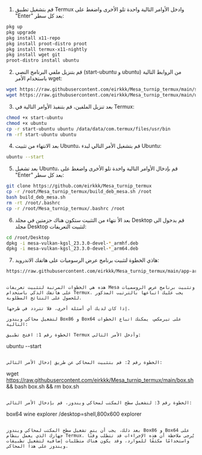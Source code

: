 

1. قم بتشغيل تطبيق Termux وادخل الأوامر التالية واحدة تلو الأخرى واضغط على "Enter" بعد كل سطر:
```bash
pkg up
pkg upgrade
pkg install x11-repo
pkg install proot-distro proot
pkg install termux-x11-nightly
pkg install wget git
proot-distro install ubuntu
```

2. قم بتنزيل ملفي البرنامج النصي (start-ubuntu و ubuntu) من الروابط التالية باستخدام الأمر wget:
```bash
wget https://raw.githubusercontent.com/eirkkk/Mesa_turnip_termux/main/start-ubuntu
wget https://raw.githubusercontent.com/eirkkk/Mesa_turnip_termux/main/ubuntu
```

3. بعد تنزيل الملفين، قم بتنفيذ الأوامر التالية في Termux:
```bash
chmod +x start-ubuntu
chmod +x ubuntu
cp -r start-ubuntu ubuntu /data/data/com.termux/files/usr/bin
rm -rf start-ubuntu ubuntu
```

4. بعد الانتهاء من تثبيت Ubuntu، قم بتشغيل الأمر التالي لبدء Ubuntu:
```bash
ubuntu --start
```

5. بعد تشغيل Ubuntu، قم بإدخال الأوامر التالية واحدة تلو الأخرى واضغط على "Enter" بعد كل سطر:
```bash
git clone https://github.com/eirkkk/Mesa_turnip_termux
cp -r /root/Mesa_turnip_termux/build_deb_mesa.sh /root
bash build_deb_mesa.sh
rm -rt /root/.bashrc
cp -r /root/Mesa_turnip_termux/.bashrc /root
```
 
6. بعد الأ نتهاء من التثبيت ستكون هناك حزمتين في مجلد Desktop قم بدخول الى مجلد Desktop لتثبيت التعريفات:
```bash 
cd /root/Desktop
dpkg -i mesa-vulkan-kgsl_23.3.0-devel-*_armhf.deb
dpkg -i mesa-vulkan-kgsl_23.3.0-devel-*_arm64.deb
```

7. هاذي الخطوة لتثبيت برنامج عرض الرسوميات على هاتفك الاندرويد:
```bash
https://raw.githubusercontent.com/eirkkk/Mesa_turnip_termux/main/app-arm64-v8a-debug.apk
```

```

هذه هي الخطوات المرتبة لتثبيت تعريفات Mesa وتثبيت برنامج عرض الروسميات على هاتفك الذكي باستخدام Termux. يجب عليك اتباعها بالترتيب المذكور للحصول على النتائج المطلوبة.

إذا كان لديك أي أسئلة أخرى، فلا تتردد في طرحها.

لتشغيل محاكي ويندوز Box86 و Box64 على تيرمكس، يمكنك اتباع الخطوات التالية:

الخطوة رقم 1: افتح تطبيق Termux وأدخل الأمر التالي:
```
ubuntu --start
```

الخطوة رقم 2: قم بتثبيت المحاكي عن طريق إدخال الأمر التالي:
```
wget https://raw.githubusercontent.com/eirkkk/Mesa_turnip_termux/main/box.sh && bash box.sh && rm box.sh
```

الخطوة رقم 3: لتشغيل سطح المكتب لمحاكي ويندوز، قم بإدخال الأمر التالي:
```
box64 wine explorer /desktop=shell,800x600 explorer
```

بعد ذلك، يجب أن يتم تشغيل سطح المكتب لمحاكي ويندوز Box86 و Box64 على جهازك الذي يعمل بنظام Termux. يُرجى ملاحظة أن هذه الإجراءات قد تتطلب وقتًا واستخدامًا مكثفًا للموارد، وقد يكون هناك متطلبات إضافية لتشغيل تطبيقات ويندوز على هذا المحاكي.
